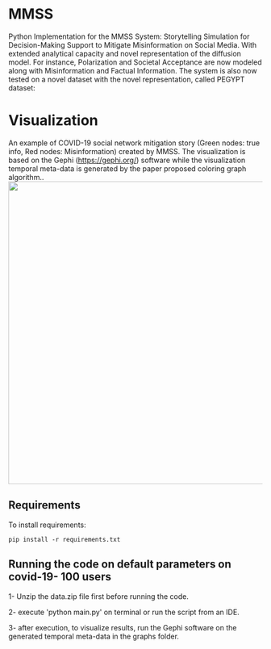 # MMSS

Python Implementation for the MMSS System: Storytelling Simulation for Decision-Making Support to Mitigate Misinformation on Social Media. With extended analytical capacity and novel representation of the diffusion model. For instance, Polarization and Societal Acceptance are now modeled along with Misinformation and Factual Information. The system is also now tested on a novel dataset with the novel representation, called PEGYPT dataset: [
](https://github.com/Ahmed-Abouzeid/PEGYPT)
# Visualization

An example of COVID-19 social network mitigation story (Green nodes: true info, Red nodes: Misinformation) created by MMSS. The visualization is based on the Gephi (https://gephi.org/) software while the visualization temporal meta-data is generated by the paper proposed coloring graph algorithm..
<img src="social_network.gif" width="600" height="600"/>

## Requirements

To install requirements:

```setup
pip install -r requirements.txt
```

## Running the code on default parameters on covid-19- 100 users
1- Unzip the data.zip file first before running the code.

2- execute 'python main.py' on terminal or run the script from an IDE.

3- after execution, to visualize results, run the Gephi software on the generated temporal meta-data in the graphs folder.


